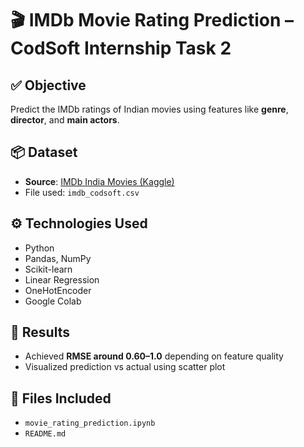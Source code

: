 # 🎬 IMDb Movie Rating Prediction – CodSoft Internship Task 2

## ✅ Objective
Predict the IMDb ratings of Indian movies using features like **genre**, **director**, and **main actors**.

## 📦 Dataset
- **Source**: [IMDb India Movies (Kaggle)](https://www.kaggle.com/datasets/adrianmcmahon/imdb-india-movies)
- File used: `imdb_codsoft.csv`

## ⚙️ Technologies Used
- Python
- Pandas, NumPy
- Scikit-learn
- Linear Regression
- OneHotEncoder
- Google Colab

## 🧪 Results
- Achieved **RMSE around 0.60–1.0** depending on feature quality
- Visualized prediction vs actual using scatter plot

## 📁 Files Included
- `movie_rating_prediction.ipynb`
- `README.md`
